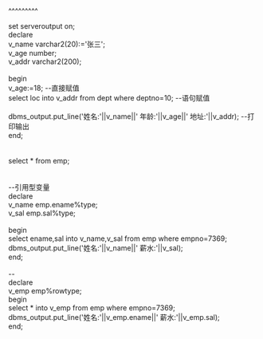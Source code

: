 
<BlogInfo title="oracle的PL练习" author="白日梦想猿" pv=0 read_times=0 pre_cost_time=27 category="数据库编程" tag_list="['oracle', 'pl', '变量']" create_time="2021.10.14 11:19:46.892824" update_time="2021.10.14 11:19:46" />

^^^^^^^^^
<p>set serveroutput on;<br>declare<br>v_name varchar2(20):='张三';<br>v_age number;<br>v_addr varchar2(200);<br><br>begin<br>v_age:=18; --直接赋值<br>select loc into v_addr from dept where deptno=10;  --语句赋值<br><br>dbms_output.put_line('姓名:'||v_name||' 年龄:'||v_age||' 地址:'||v_addr); --打印输出<br>end;<br><br><br>select * from emp;<br><br><br>--引用型变量<br>declare <br>v_name emp.ename%type;<br>v_sal emp.sal%type;<br><br>begin<br>select ename,sal into v_name,v_sal from emp where empno=7369;<br>dbms_output.put_line('姓名:'||v_name||' 薪水:'||v_sal);<br>end;<br><br>--<br>declare<br>v_emp emp%rowtype;<br>begin<br>select * into v_emp  from emp where empno=7369;<br>dbms_output.put_line('姓名:'||v_emp.ename||' 薪水:'||v_emp.sal);<br>end;<br><br><br><br><br><br><br><br><br><br></p>
